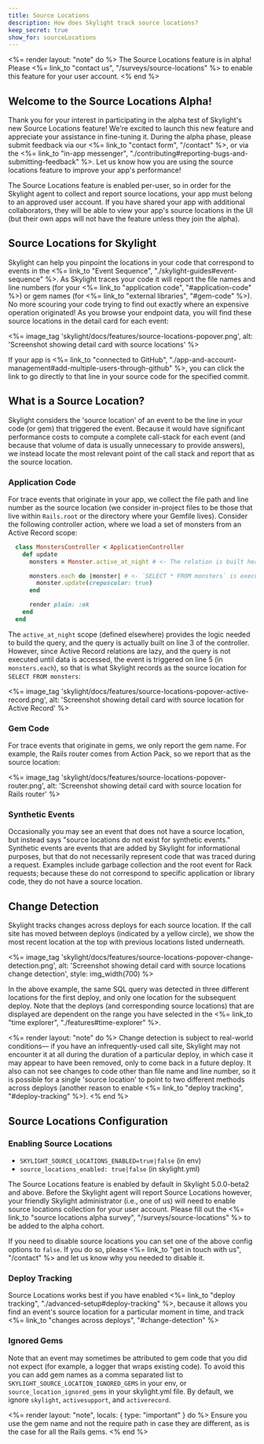```yaml
---
title: Source Locations
description: How does Skylight track source locations?
keep_secret: true
show_for: sourceLocations
---
```


<%= render layout: "note" do %>
  The Source Locations feature is in alpha! Please <%= link_to "contact us", "/surveys/source-locations" %> to enable this feature for your user account.
<% end %>

## Welcome to the Source Locations Alpha!

Thank you for your interest in participating in the alpha test of Skylight's new Source Locations feature! We're excited to launch this new feature and appreciate your assistance in fine-tuning it. During the alpha phase, please submit feedback via our <%= link_to "contact form", "/contact" %>, or via the <%= link_to "in-app messenger", "./contributing#reporting-bugs-and-submitting-feedback" %>. Let us know how you are using the source locations feature to improve your app's performance!

The Source Locations feature is enabled per-user, so in order for the Skylight agent to collect and report source locations, your app must belong to an approved user account. If you have shared your app with additional collaborators, they will be able to view your app's source locations in the UI (but their own apps will not have the feature unless they join the alpha).

## Source Locations for Skylight

Skylight can help you pinpoint the locations in your code that correspond to events in the <%= link_to "Event Sequence", "./skylight-guides#event-sequence" %>. As Skylight traces your code it will report the file names and line numbers (for your <%= link_to "application code", "#application-code" %>) or gem names (for <%= link_to "external libraries", "#gem-code" %>). No more scouring your code trying to find out exactly where an expensive operation originated! As you browse your endpoint data, you will find these source locations in the detail card for each event:

<%= image_tag 'skylight/docs/features/source-locations-popover.png', alt: 'Screenshot showing detail card with source locations' %>

If your app is <%= link_to "connected to GitHub", "./app-and-account-management#add-multiple-users-through-github" %>, you can click the link to go directly to that line in your source code for the specified commit.

## What is a Source Location?

Skylight considers the 'source location' of an event to be the line in your code (or gem) that triggered the event. Because it would have significant performance costs to compute a complete call-stack for each event (and because that volume of data is usually unnecessary to provide answers), we instead locate the most relevant point of the call stack and report that as the source location.

### Application Code

For trace events that originate in your app, we collect the file path and line number as the source location (we consider in-project files to be those that live within `Rails.root` or the directory where your Gemfile lives). Consider the following controller action, where we load a set of monsters from an Active Record scope:

```ruby
  class MonstersController < ApplicationController
    def update
      monsters = Monster.active_at_night # <- The relation is built here

      monsters.each do |monster| # <- `SELECT * FROM monsters` is executed here
        monster.update(crepuscular: true)
      end

      render plain: :ok
    end
  end
```

The `active_at_night` scope (defined elsewhere) provides the logic needed to build the query, and the query is actually built on line 3 of the controller. However, since Active Record relations are lazy, and the query is not executed until data is accessed, the event is triggered on line 5 (in `monsters.each`), so that is what Skylight records as the source location for `SELECT FROM monsters`:

<%= image_tag 'skylight/docs/features/source-locations-popover-active-record.png', alt: 'Screenshot showing detail card with source location for Active Record' %>

### Gem Code

For trace events that originate in gems, we only report the gem name. For example, the Rails router comes from Action Pack, so we report that as the source location:

<%= image_tag 'skylight/docs/features/source-locations-popover-router.png', alt: 'Screenshot showing detail card with source location for Rails router' %>

### Synthetic Events

Occasionally you may see an event that does not have a source location, but instead says "source locations do not exist for synthetic events." Synthetic events are events that are added by Skylight for informational purposes, but that do not necessarily represent code that was traced during a request. Examples include garbage collection and the root event for Rack requests; because these do not correspond to specific application or library code, they do not have a source location.

## Change Detection

Skylight tracks changes across deploys for each source location. If the call site has moved between deploys (indicated by a yellow circle), we show the most recent location at the top with previous locations listed underneath.

<%= image_tag 'skylight/docs/features/source-locations-popover-change-detection.png', alt: 'Screenshot showing detail card with source locations change detection', style: img_width(700) %>

In the above example, the same SQL query was detected in three different locations for the first deploy, and only one location for the subsequent deploy. Note that the deploys (and corresponding source locations) that are displayed are dependent on the range you have selected in the <%= link_to "time explorer", "./features#time-explorer" %>.

<%= render layout: "note" do %>
  Change detection is subject to real-world conditions&mdash; if you have an infrequently-used call site, Skylight may not encounter it at all during the duration of a particular deploy, in which case it may appear to have been removed, only to come back in a future deploy. It also can not see changes to code other than file name and line number, so it is possible for a single 'source location' to point to two different methods across deploys (another reason to enable <%= link_to "deploy tracking", "#deploy-tracking" %>).
<% end %>

## Source Locations Configuration

### Enabling Source Locations

- `SKYLIGHT_SOURCE_LOCATIONS_ENABLED=true|false` (in env)
- `source_locations_enabled: true|false` (in skylight.yml)

The Source Locations feature is enabled by default in Skylight 5.0.0-beta2 and above. Before the Skylight agent will report Source Locations however, your friendly Skylight administrator (i.e., one of us) will need to enable source locations collection for your user account. Please fill out the <%= link_to "source locations alpha survey", "/surveys/source-locations" %> to be added to the alpha cohort.

If you need to disable source locations you can set one of the above config options to `false`. If you do so, please <%= link_to "get in touch with us", "/contact" %> and let us know why you needed to disable it.

### Deploy Tracking

Source Locations works best if you have enabled <%= link_to "deploy tracking", "./advanced-setup#deploy-tracking" %>, because it allows you find an event's source location for a particular moment in time, and track <%= link_to "changes across deploys", "#change-detection" %>

### Ignored Gems

Note that an event may sometimes be attributed to gem code that you did not expect (for example, a logger that wraps existing code). To avoid this you can add gem names as a comma separated list to `SKYLIGHT_SOURCE_LOCATION_IGNORED_GEMS` in your env, or `source_location_ignored_gems` in your skylight.yml file. By default, we ignore `skylight`, `activesupport`, and `activerecord`.

<%= render layout: "note", locals: { type: "important" } do %>
  Ensure you use the gem name and not the require path in case they are different, as is the case for all the Rails gems.
<% end %>
